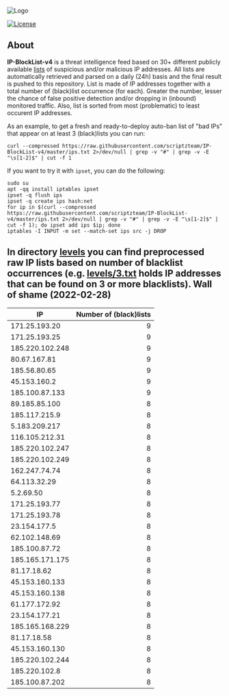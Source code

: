 ![Logo](https://i.imgur.com/PyKLAe7.png)

[![License](https://img.shields.io/badge/license-The_Unlicense-red.svg)](https://unlicense.org/)

About
----

**IP-BlockList-v4** is a threat intelligence feed based on 30+ different publicly available [lists](https://github.com/stamparm/maltrail) of suspicious and/or malicious IP addresses. All lists are automatically retrieved and parsed on a daily (24h) basis and the final result is pushed to this repository. List is made of IP addresses together with a total number of (black)list occurrence (for each). Greater the number, lesser the chance of false positive detection and/or dropping in (inbound) monitored traffic. Also, list is sorted from most (problematic) to least occurent IP addresses.

As an example, to get a fresh and ready-to-deploy auto-ban list of "bad IPs" that appear on at least 3 (black)lists you can run:

```
curl --compressed https://raw.githubusercontent.com/scriptzteam/IP-BlockList-v4/master/ips.txt 2>/dev/null | grep -v "#" | grep -v -E "\s[1-2]$" | cut -f 1
```

If you want to try it with `ipset`, you can do the following:

```
sudo su
apt -qq install iptables ipset
ipset -q flush ips
ipset -q create ips hash:net
for ip in $(curl --compressed https://raw.githubusercontent.com/scriptzteam/IP-BlockList-v4/master/ips.txt 2>/dev/null | grep -v "#" | grep -v -E "\s[1-2]$" | cut -f 1); do ipset add ips $ip; done
iptables -I INPUT -m set --match-set ips src -j DROP
```

In directory [levels](levels) you can find preprocessed raw IP lists based on number of blacklist occurrences (e.g. [levels/3.txt](levels/3.txt) holds IP addresses that can be found on 3 or more blacklists).
Wall of shame (2022-02-28)
----

|IP|Number of (black)lists|
|---|--:|
171.25.193.20|9
171.25.193.25|9
185.220.102.248|9
80.67.167.81|9
185.56.80.65|9
45.153.160.2|9
185.100.87.133|9
89.185.85.100|8
185.117.215.9|8
5.183.209.217|8
116.105.212.31|8
185.220.102.247|8
185.220.102.249|8
162.247.74.74|8
64.113.32.29|8
5.2.69.50|8
171.25.193.77|8
171.25.193.78|8
23.154.177.5|8
62.102.148.69|8
185.100.87.72|8
185.165.171.175|8
81.17.18.62|8
45.153.160.133|8
45.153.160.138|8
61.177.172.92|8
23.154.177.21|8
185.165.168.229|8
81.17.18.58|8
45.153.160.130|8
185.220.102.244|8
185.220.102.8|8
185.100.87.202|8
